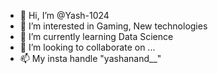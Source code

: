 - 👋 Hi, I’m @Yash-1024
- 👀 I’m interested in Gaming, New technologies
- 🌱 I’m currently learning Data Science
- 💞️ I’m looking to collaborate on ...
- 📫 My insta handle "yashanand__"

<!---
Yash-1024/Yash-1024 is a ✨ special ✨ repository because its `README.md` (this file) appears on your GitHub profile.
You can click the Preview link to take a look at your changes.
--->
